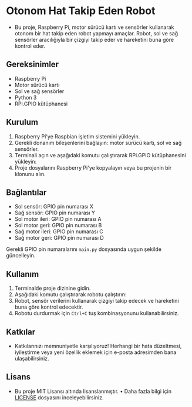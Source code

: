 # Otonom Hat Takip Eden Robot

- Bu proje, Raspberry Pi, motor sürücü kartı ve sensörler kullanarak otonom bir hat takip eden robot yapmayı amaçlar. Robot, sol ve sağ sensörler aracılığıyla bir çizgiyi takip eder ve hareketini buna göre kontrol eder.

## Gereksinimler

- Raspberry Pi
- Motor sürücü kartı
- Sol ve sağ sensörler
- Python 3
- RPi.GPIO kütüphanesi

## Kurulum

1. Raspberry Pi'ye Raspbian işletim sistemini yükleyin.
2. Gerekli donanım bileşenlerini bağlayın: motor sürücü kartı, sol ve sağ sensörler.
3. Terminali açın ve aşağıdaki komutu çalıştırarak RPi.GPIO kütüphanesini yükleyin:
4. Proje dosyalarını Raspberry Pi'ye kopyalayın veya bu projenin bir klonunu alın.

## Bağlantılar

- Sol sensör: GPIO pin numarası X
- Sağ sensör: GPIO pin numarası Y
- Sol motor ileri: GPIO pin numarası A
- Sol motor geri: GPIO pin numarası B
- Sağ motor ileri: GPIO pin numarası C
- Sağ motor geri: GPIO pin numarası D

Gerekli GPIO pin numaralarını `main.py` dosyasında uygun şekilde güncelleyin.

## Kullanım

1. Terminalde proje dizinine gidin.
2. Aşağıdaki komutu çalıştırarak robotu çalıştırın:
3. Robot, sensör verilerini kullanarak çizgiyi takip edecek ve hareketini buna göre kontrol edecektir.
4. Robotu durdurmak için `Ctrl+C` tuş kombinasyonunu kullanabilirsiniz.

## Katkılar

- Katkılarınızı memnuniyetle karşılıyoruz! Herhangi bir hata düzeltmesi, iyileştirme veya yeni özellik eklemek için e-posta adresimden bana ulaşabilirsiniz.

## Lisans

- Bu proje MIT Lisansı altında lisanslanmıştır. 
• Daha fazla bilgi için [LICENSE](LICENSE) dosyasını inceleyebilirsiniz.

